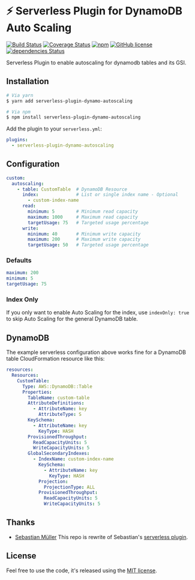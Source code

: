 # ⚡️ Serverless Plugin for DynamoDB Auto Scaling
[![Build Status][travis-image]][travis-url]
[![Coverage Status][coverage-image]][coverage-url]
[![npm][npm-image]][npm-url]
[![GitHub license][license-image]][license-url]
[![dependencies Status][dependencies-image]][dependencies-url]

Serverless Plugin to enable autoscaling for dynamodb tables and its GSI.

## Installation


```bash
# Via yarn
$ yarn add serverless-plugin-dynamo-autoscaling

# Via npm
$ npm install serverless-plugin-dynamo-autoscaling
```

Add the plugin to your `serverless.yml`:

```yaml
plugins:
  - serverless-plugin-dynamo-autoscaling
```

## Configuration


```yaml
custom:
  autoscaling:
    - table: CustomTable  # DynamoDB Resource
      index:              # List or single index name - Optional
        - custom-index-name
      read:
        minimum: 5        # Minimum read capacity
        maximum: 1000     # Maximum read capacity
        targetUsage: 75   # Targeted usage percentage
      write:
        minimum: 40       # Minimum write capacity
        maximum: 200      # Maximum write capacity
        targetUsage: 50   # Targeted usage percentage
```

### Defaults

```yaml
maximum: 200
minimum: 5
targetUsage: 75
```

### Index Only

If you only want to enable Auto Scaling for the index, use `indexOnly: true` to skip Auto Scaling for the general DynamoDB table.


## DynamoDB

The example serverless configuration above works fine for a DynamoDB table CloudFormation resource like this:

```yaml
resources:
  Resources:
    CustomTable:
      Type: AWS::DynamoDB::Table
      Properties:
        TableName: custom-table
        AttributeDefinitions:
          - AttributeName: key
            AttributeType: S
        KeySchema:
          - AttributeName: key
            KeyType: HASH
        ProvisionedThroughput:
          ReadCapacityUnits: 5
          WriteCapacityUnits: 5
        GlobalSecondaryIndexes:
          - IndexName: custom-index-name
            KeySchema:
              - AttributeName: key
                KeyType: HASH
            Projection:
              ProjectionType: ALL
            ProvisionedThroughput:
              ReadCapacityUnits: 5
              WriteCapacityUnits: 5
```


## Thanks

- [Sebastian Müller](https://github.com/sbstjn) This repo is rewrite of Sebastian's [serverless plugin](https://github.com/sbstjn/serverless-dynamodb-autoscaling).


## License

Feel free to use the code, it's released using the [MIT license](LICENSE.md).

[npm-image]:https://img.shields.io/npm/v/serverless-plugin-dynamo-autoscaling.svg
[npm-url]:https://www.npmjs.com/package/serverless-plugin-dynamo-autoscaling
[license-image]:https://img.shields.io/github/license/ACloudGuru/serverless-plugin-dynamo-autoscaling.svg
[license-url]:https://github.com/ACloudGuru/serverless-plugin-dynamo-autoscaling/blob/master/LICENSE
[travis-image]: https://travis-ci.org/ACloudGuru/serverless-plugin-dynamo-autoscaling.svg?branch=master
[travis-url]: https://travis-ci.org/ACloudGuru/serverless-plugin-dynamo-autoscaling
[dependencies-image]:https://david-dm.org/ACloudGuru/serverless-plugin-dynamo-autoscaling/status.svg
[dependencies-url]:https://david-dm.org/ACloudGuru/serverless-plugin-dynamo-autoscaling
[coverage-image]:https://coveralls.io/repos/github/ACloudGuru/serverless-plugin-dynamo-autoscaling/badge.svg?branch=master
[coverage-url]:https://coveralls.io/github/ACloudGuru/serverless-plugin-dynamo-autoscaling?branch=master
